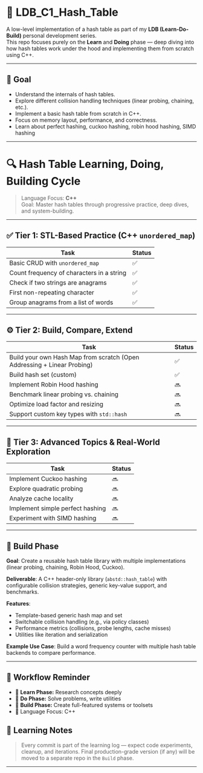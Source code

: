# 🔧 LDB_C1_Hash_Table

A low-level implementation of a hash table as part of my **LDB (Learn-Do-Build)** personal development series.  
This repo focuses purely on the **Learn** and **Doing** phase — deep diving into how hash tables work under the hood and implementing them from scratch using C++.

---

## 🚀 Goal

- Understand the internals of hash tables.
- Explore different collision handling techniques (linear probing, chaining, etc.).
- Implement a basic hash table from scratch in C++.
- Focus on memory layout, performance, and correctness.
- Learn about perfect hashing, cuckoo hashing, robin hood hashing, SIMD hashing
---

# 🔍 Hash Table Learning, Doing, Building Cycle

> Language Focus: **C++**  
> Goal: Master hash tables through progressive practice, deep dives, and system-building.

---

## ✅ Tier 1: STL-Based Practice (C++ `unordered_map`)

| Task                                                | Status |
|-----------------------------------------------------|--------|
| Basic CRUD with `unordered_map`                     | ✅     |
| Count frequency of characters in a string           | ✅     |
| Check if two strings are anagrams                   | ✅     |
| First non-repeating character                       | ✅     |
| Group anagrams from a list of words                 | ✅     |


---

## ⚙️ Tier 2: Build, Compare, Extend

| Task | Status |
|------|--------|
| Build your own Hash Map from scratch (Open Addressing + Linear Probing) | ✅ |
| Build hash set (custom) | ✅ |
| Implement Robin Hood hashing | 🔜 |
| Benchmark linear probing vs. chaining | 🔜 |
| Optimize load factor and resizing | 🔜 |
| Support custom key types with `std::hash` | 🔜 |

---

## 🔬 Tier 3: Advanced Topics & Real-World Exploration

| Task | Status |
|------|--------|
| Implement Cuckoo hashing | 🔜 |
| Explore quadratic probing | 🔜 |
| Analyze cache locality | 🔜 |
| Implement simple perfect hashing | 🔜 |
| Experiment with SIMD hashing | 🔜 |

---

## 🔨 Build Phase

**Goal**: Create a reusable hash table library with multiple implementations (linear probing, chaining, Robin Hood, Cuckoo).

**Deliverable**: A C++ header-only library (`abstd::hash_table`) with configurable collision strategies, generic key-value support, and benchmarks.

**Features**:

- Template-based generic hash map and set
- Switchable collision handling (e.g., via policy classes)
- Performance metrics (collisions, probe lengths, cache misses)
- Utilities like iteration and serialization

**Example Use Case**: Build a word frequency counter with multiple hash table backends to compare performance.

---

## 🔄 Workflow Reminder

- 🔹 **Learn Phase:** Research concepts deeply
- 🔹 **Do Phase:** Solve problems, write utilities
- 🔹 **Build Phase:** Create full-featured systems or toolsets
- 🧠 Language Focus: C++

## 🧠 Learning Notes

> Every commit is part of the learning log — expect code experiments, cleanup, and iterations.
> Final production-grade version (if any) will be moved to a separate repo in the `Build` phase.

---
